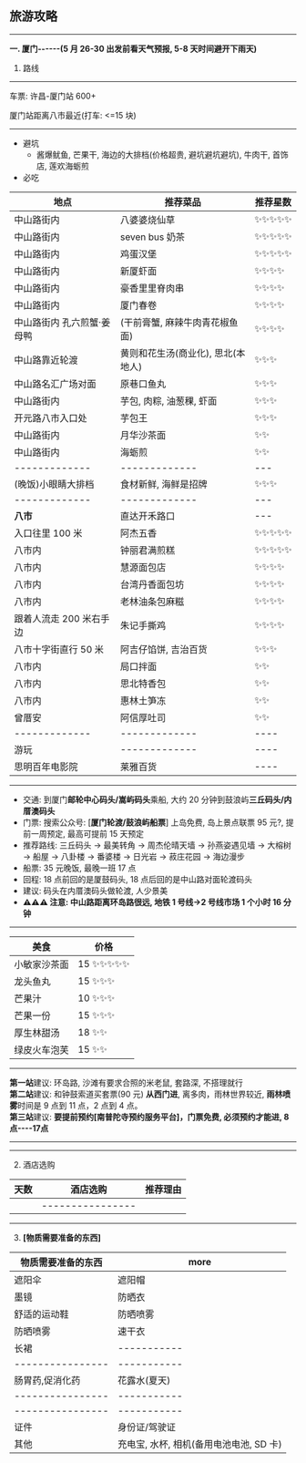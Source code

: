 ## 旅游攻略

---

**一. 厦门------(5 月 26-30 出发前看天气预报, 5-8 天时间避开下雨天)**

1. 路线

---

车票: 许昌-厦门站 600+

厦门站距离八市最近(打车: <=15 块)

---

<end-time time="第一天: 抵达厦门站 - 入住酒店 - 中山街/八市" :showTime="false" />

- 避坑
  - 酱爆鱿鱼, 芒果干, 海边的大排档(价格超贵, 避坑避坑避坑), 牛肉干, 首饰店, 莲欢海蛎煎
- 必吃

| 地点                       | 推荐菜品                           | 推荐星数   |
| -------------------------- | ---------------------------------- | ---------- |
| 中山路街内                 | 八婆婆烧仙草                       | ✨✨✨✨✨ |
| 中山路街内                 | seven bus 奶茶                     | ✨✨✨✨✨ |
| 中山路街内                 | 鸡蛋汉堡                           | ✨✨✨✨✨ |
| 中山路街内                 | 新厦虾面                           | ✨✨✨✨   |
| 中山路街内                 | 豪香里里脊肉串                     | ✨✨✨✨   |
| 中山路街内                 | 厦门春卷                           | ✨✨✨✨   |
| 中山路街内 孔六煎蟹·姜母鸭 | (干前膏蟹, 麻辣牛肉青花椒鱼面)     | ✨✨✨✨   |
| 中山路靠近轮渡             | 黄则和花生汤(商业化), 思北(本地人) | ✨✨✨     |
| 中山路名汇广场对面         | 原巷口鱼丸                         | ✨✨✨     |
| 中山路街内                 | 芋包, 肉粽, 油葱稞, 虾面           | ✨✨✨     |
| 开元路八市入口处           | 芋包王                             | ✨✨✨     |
| 中山路街内                 | 月华沙茶面                         | ✨✨       |
| 中山路街内                 | 海蛎煎                             | ✨✨       |
| -------------              | -------------                      | ---        |
| (晚饭)小眼睛大排档         | 食材新鲜, 海鲜是招牌               | ✨✨✨     |
| -------------              | -------------                      | ---        |
| **八市**                   | 直达开禾路口                       | ---        |
| 入口往里 100 米            | 阿杰五香                           | ✨✨✨✨✨ |
| 八市内                     | 钟丽君满煎糕                       | ✨✨✨✨✨ |
| 八市内                     | 慧源面包店                         | ✨✨✨✨   |
| 八市内                     | 台湾丹香面包坊                     | ✨✨✨✨   |
| 八市内                     | 老林油条包麻糍                     | ✨✨✨✨   |
| 跟着人流走 200 米右手边    | 朱记手撕鸡                         | ✨✨✨✨   |
| 八市十字街直行 50 米       | 阿吉仔馅饼, 吉治百货               | ✨✨✨     |
| 八市内                     | 局口拌面                           | ✨✨       |
| 八市内                     | 思北特香包                         | ✨✨       |
| 八市内                     | 惠林土笋冻                         | ✨✨       |
| 曾厝安                     | 阿信厚吐司                         | ✨✨       |
| -------------              | -------------                      | ----       |
| 游玩                       | -------------                      | ----       |
| 思明百年电影院             | 莱雅百货                           | ----       |

---

<end-time time="第二天: 鼓浪屿" :showTime="false" />

- 交通: 到厦门**邮轮中心码头/嵩屿码头**乘船, 大约 20 分钟到鼓浪屿**三丘码头/内厝澳码头**
- 门票: 搜索公众号: [**厦门轮渡/鼓浪屿船票**] 上岛免费, 岛上景点联票 95 元?, 提前一周预定, 最高可提前 15 天预定
- 推荐路线: 三丘码头 -> 最美转角 -> 周杰伦晴天墙 -> 孙燕姿遇见墙 -> 大榕树 -> 船屋 -> 八卦楼 -> 番婆楼 -> 日光岩 -> 菽庄花园 -> 海边漫步
- 船票: 35 元晚饭, 最晚一班 17 点
- 回程: 18 点前回的是厦鼓码头, 18 点后回的是中山路对面轮渡码头
- 建议: 码头在内厝澳码头做轮渡, 人少景美
- **⚠️⚠️⚠️ 注意: 中山路距离环岛路很远, 地铁 1 号线->2 号线市场 1 个小时 16 分钟**

--------

| 美食         | 价格          |
| ------------ | ------------- |
| 小敏家沙茶面 | 15 ✨✨✨✨✨ |
| 龙头鱼丸     | 15 ✨✨✨     |
| 芒果汁       | 10 ✨✨✨     |
| 芒果一份     | 15 ✨✨✨     |
| 厚生林甜汤   | 18 ✨✨       |
| 绿皮火车泡芙 | 15 ✨✨       |

---

<end-time time="第三天: 环岛路 →  植物园 → 钟鼓索道 → 南普陀(必须穿长裤才让进) " :showTime="false" />

**第一站**建议: 环岛路, 沙滩有要求合照的米老鼠, 套路深, 不搭理就行  
**第二站**建议: 和钟鼓索道买套票(90 元) **从西门进**, 离多肉，雨林世界较近, **雨林喷雾**时间是 9 点到 11 点，2 点到 4 点。  
**第三站**建议: **要提前预约[南普陀寺预约服务平台]，门票免费, 必须预约才能进, 8点----17点**

---

<!-- <end-time time="第四天: 环岛路 →  植物园 → 钟鼓索道 → 南普陀(必须穿长裤才让进) " :showTime="false" />

**第一站**建议: 环岛路, 沙滩有要求合照的米老鼠, 套路深, 不搭理就行  
**第二站**建议: 和钟鼓索道买套票(90 元) **从西门进**, 离多肉，雨林世界较近, **雨林喷雾**时间是 9 点到 11 点，2 点到 4 点。  
**第三站**建议: **要提前预约[南普陀寺预约服务平台]，门票免费, 必须预约才能进, 8点----17点** -->

---

2. 酒店选购

| 天数 | 酒店选购         | 推荐理由 |
| ---- | ---------------- | -------- |
|      | ---------------- |          |

---

3. **[物质需要准备的东西]**

| 物质需要准备的东西 | more                                    |
| ------------------ | --------------------------------------- |
| 遮阳伞             | 遮阳帽                                  |
| 墨镜               | 防晒衣                                  |
| 舒适的运动鞋       | 防晒喷雾                                |
| 防晒喷雾           | 速干衣                                  |
| 长裙               | -----------                             |
| ----------------   | -----------                             |
| 肠胃药,促消化药    | 花露水(夏天)                            |
| ----------------   | -----------                             |
| ----------------   | -----------                             |
| 证件               | 身份证/驾驶证                           |
| 其他               | 充电宝, 水杯, 相机(备用电池电池, SD 卡) |
